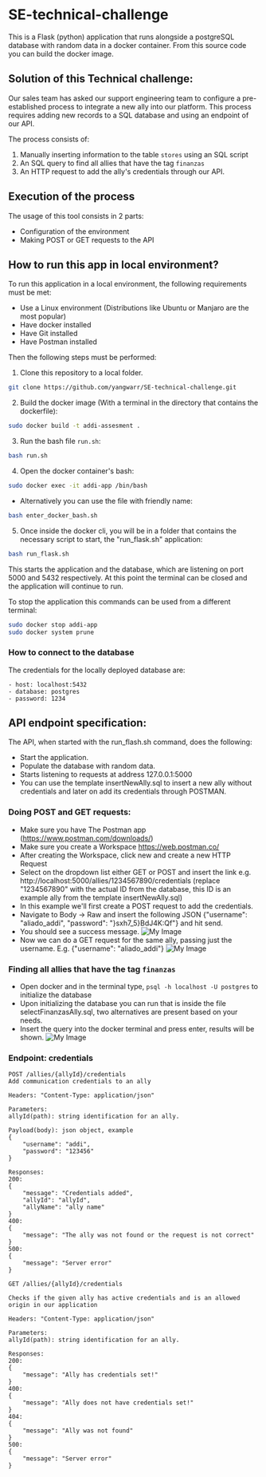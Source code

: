 # SE-technical-challenge
This is a Flask (python) application that runs alongside a postgreSQL database with random data in a docker container.
From this source code you can build the docker image.
## Solution of this Technical challenge:
Our sales team has asked our support engineering team to configure a pre-established process to integrate a new ally into our platform. This process requires adding new records to a SQL database and using an endpoint of our API.

The process consists of:

1. Manually inserting  information to the table ```stores``` using an SQL script
2. An SQL query to find all allies that have the tag ```finanzas```
3. An HTTP request to add the ally's credentials through our API.

## Execution of the process

The usage of this tool consists in 2 parts:
- Configuration of the environment
- Making POST or GET requests to the API

## How to run this app in local environment?
To run this application in a local environment, the following requirements must be met:

- Use a Linux environment (Distributions like Ubuntu or Manjaro are the most popular)
- Have docker installed
- Have Git installed
- Have Postman installed   

Then the following steps must be performed:

1. Clone this repository to a local folder.

```bash
git clone https://github.com/yangwarr/SE-technical-challenge.git
```
2. Build the docker image (With a terminal in the directory that contains the dockerfile):
```bash
sudo docker build -t addi-assesment .  
```
3. Run the bash file ```run.sh```:
```bash
bash run.sh  
```
4. Open the docker container's bash:  
```bash
sudo docker exec -it addi-app /bin/bash  
```
* Alternatively you can use the file with friendly name:  
```bash
bash enter_docker_bash.sh  
```
5. Once inside the docker cli, you will be in a folder that contains the necessary script to start, the "run_flask.sh" application:  
```bash
bash run_flask.sh  
```

This starts the application and the database, which are listening on port 5000 and 5432 respectively. At this point the terminal can be closed and the application will continue to run.

To stop the application this commands can be used from a different terminal: 
```bash
sudo docker stop addi-app
sudo docker system prune
```
### How to connect to the database
The credentials for the locally deployed database are:
```
- host: localhost:5432
- database: postgres
- password: 1234
```

## API endpoint specification:
The API, when started with the run_flash.sh command, does the following:
- Start the application.
- Populate the database with random data.
- Starts listening to requests at address 127.0.0.1:5000
- You can use the template insertNewAlly.sql to insert a new ally without credentials and later on add its credentials through POSTMAN.


### Doing POST and GET requests:

- Make sure you have The Postman app (https://www.postman.com/downloads/)
- Make sure you create a Workspace  https://web.postman.co/
- After creating the Workspace, click new and create a new HTTP Request
- Select on the dropdown list either GET or POST and insert the link e.g. http://localhost:5000/allies/1234567890/credentials (replace "1234567890" with the actual ID from the database, this ID is an example ally from the template insertNewAlly.sql)
- In this example we'll first create a POST request to add the credentials.
- Navigate to Body -> Raw and insert the following JSON {"username": "aliado_addi", "password": "}sxh7_5}BdJ4K:Qf"} and hit send.
- You should see a success message.
![My Image](images/postExample.jpg)
- Now we can do a GET request for the same ally, passing just the username. E.g. {"username": "aliado_addi"}
![My Image](images/getExample.jpg)

### Finding all allies that have the tag ```finanzas```

- Open docker and in the terminal type, ```psql -h localhost -U postgres``` to initialize the database
- Upon initializing the database you can run that is inside the file selectFinanzasAlly.sql, two alternatives are present based on your needs.
- Insert the query into the docker terminal and press enter, results will be shown.
![My Image](images/dockerQueryExample.jpg)

### Endpoint: credentials
```
POST /allies/{allyId}/credentials
Add communication credentials to an ally

Headers: "Content-Type: application/json"

Parameters:
allyId(path): string identification for an ally.

Payload(body): json object, example
{
	"username": "addi",
	"password": "123456"
}

Responses:
200: 
{
	"message": "Credentials added",
	"allyId": "allyId",
	"allyName": "ally name"
}
400:
{
	"message": "The ally was not found or the request is not correct"
}
500:
{
	"message": "Server error"
}
```

```
GET /allies/{allyId}/credentials

Checks if the given ally has active credentials and is an allowed origin in our application

Headers: "Content-Type: application/json"

Parameters:
allyId(path): string identification for an ally.

Responses:
200: 
{
	"message": "Ally has credentials set!"
}
400:
{
	"message": "Ally does not have credentials set!"
}
404:
{
	"message": "Ally was not found"
}
500:
{
	"message": "Server error"
}
```
